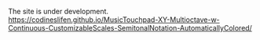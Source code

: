 The site is under development.
<https://codineslifen.github.io/MusicTouchpad-XY-Multioctave-w-Continuous-CustomizableScales-SemitonalNotation-AutomaticallyColored/>
